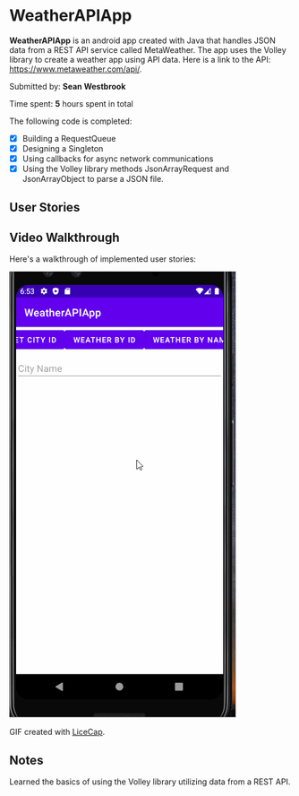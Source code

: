 # WeatherAPIApp

**WeatherAPIApp** is an android app created with Java that handles JSON data from a REST API service called MetaWeather. The app uses the Volley library to create a weather app using API data.
Here is a link to the API: https://www.metaweather.com/api/.

Submitted by: **Sean Westbrook**

Time spent: **5** hours spent in total

The following code is completed:

* [x] Building a RequestQueue
* [x] Designing a Singleton
* [x] Using callbacks for async network communications
* [x] Using the Volley library methods JsonArrayRequest and JsonArrayObject to parse a JSON file.

## User Stories

## Video Walkthrough

Here's a walkthrough of implemented user stories:

<img src='walkthrough.gif' title='Video Walkthrough' width='' alt='Video Walkthrough' />

GIF created with [LiceCap](http://www.cockos.com/licecap/).

## Notes

Learned the basics of using the Volley library utilizing data from a REST API. 
